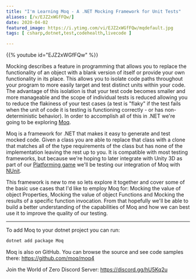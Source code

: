 ```yaml
---
title: "I'm Learning Moq - A .NET Mocking Framework for Unit Tests"
aliases: [/v/EJZ2xWGfFQw/]
date: 2020-04-02
featured_image: https://i.ytimg.com/vi/EJZ2xWGfFQw/mqdefault.jpg
tags: [ csharp,dotnet,test,codehealth,livecode ]

---
```


{{% youtube id="EJZ2xWGfFQw" %}}

Mocking describes a feature in programming that allows you to replace the functionality of an object with a blank version of itself or provide your own functionality in its place. This allows you to isolate code paths throughout your program to more easily target and test distinct units within your code. The advantage of this isolation is that your test code becomes smaller and more manageable and the scope of individual tests is reduced allowing you to reduce the flakiness of your test cases (a test is "flaky" if the test fails when the unit of code it is testing is functioning correctly - or has non-deterministic  behavior). In order to accomplish all of this in .NET we're going to be exploring [Moq](https://github.com/moq/moq4).

Moq is a framework for .NET that makes it easy to generate and test mocked code. Given a class you are able to replace that class with a clone that matches all of the type requirements of the class but has none of the implementation leaving the rest up to you. It is compatible with most testing frameworks, but because we're hoping to later integrate with Unity 3D as part of our [Platforming game](https://www.youtube.com/playlist?list=PLEwYhelKHmigkz97T76r2bCt7wfG_1pPE) we'll be testing our integration of Moq with [NUnit](https://nunit.org/).

This framework is new to me so lets explore it together and cover some of the basic use cases that I'd like to employ Moq for: Mocking the value of object Properties, Mocking the value of object Functions and Mocking the results of a specific function invocation. From that hopefully we'll be able to build a better understanding of the capabilities of Moq and how we can best use it to improve the quality of our testing.

***

To add Moq to your dotnet project you can run:

```ps1
dotnet add package Moq
```

Moq is also on GitHub. You can browse the source and see code samples there: https://github.com/moq/moq4

Join the World of Zero Discord Server: https://discord.gg/hU5Kq2u